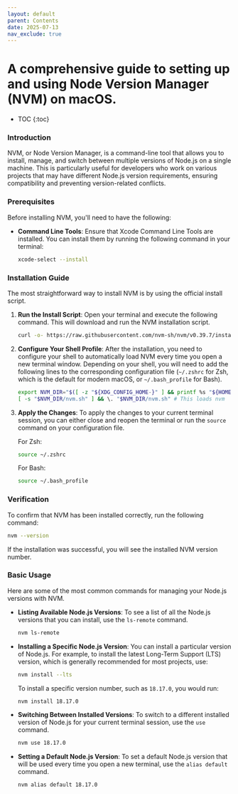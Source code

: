 ```yaml
---
layout: default
parent: Contents
date: 2025-07-13
nav_exclude: true
---
```


#  A comprehensive guide to setting up and using Node Version Manager (NVM) on macOS.
- TOC
{:toc}

### Introduction

NVM, or Node Version Manager, is a command-line tool that allows you to install, manage, and switch between multiple versions of Node.js on a single machine. This is particularly useful for developers who work on various projects that may have different Node.js version requirements, ensuring compatibility and preventing version-related conflicts.

### Prerequisites

Before installing NVM, you'll need to have the following:

* **Command Line Tools**: Ensure that Xcode Command Line Tools are installed. You can install them by running the following command in your terminal:
    ```bash
    xcode-select --install
    ```

### Installation Guide

The most straightforward way to install NVM is by using the official install script.

1.  **Run the Install Script**: Open your terminal and execute the following command. This will download and run the NVM installation script.

    ```bash
    curl -o- https://raw.githubusercontent.com/nvm-sh/nvm/v0.39.7/install.sh | bash
    ```

2.  **Configure Your Shell Profile**: After the installation, you need to configure your shell to automatically load NVM every time you open a new terminal window. Depending on your shell, you will need to add the following lines to the corresponding configuration file (`~/.zshrc` for Zsh, which is the default for modern macOS, or `~/.bash_profile` for Bash).

    ```bash
    export NVM_DIR="$([ -z "${XDG_CONFIG_HOME-}" ] && printf %s "${HOME}/.nvm" || printf %s "${XDG_CONFIG_HOME}/nvm")"
    [ -s "$NVM_DIR/nvm.sh" ] && \. "$NVM_DIR/nvm.sh" # This loads nvm
    ```

3.  **Apply the Changes**: To apply the changes to your current terminal session, you can either close and reopen the terminal or run the `source` command on your configuration file.

    For Zsh:
    ```bash
    source ~/.zshrc
    ```

    For Bash:
    ```bash
    source ~/.bash_profile
    ```

### Verification

To confirm that NVM has been installed correctly, run the following command:

```bash
nvm --version
```

If the installation was successful, you will see the installed NVM version number.

### Basic Usage

Here are some of the most common commands for managing your Node.js versions with NVM.

* **Listing Available Node.js Versions**: To see a list of all the Node.js versions that you can install, use the `ls-remote` command.

    ```bash
    nvm ls-remote
    ```

* **Installing a Specific Node.js Version**: You can install a particular version of Node.js. For example, to install the latest Long-Term Support (LTS) version, which is generally recommended for most projects, use:

    ```bash
    nvm install --lts
    ```

    To install a specific version number, such as `18.17.0`, you would run:

    ```bash
    nvm install 18.17.0
    ```

* **Switching Between Installed Versions**: To switch to a different installed version of Node.js for your current terminal session, use the `use` command.

    ```bash
    nvm use 18.17.0
    ```

* **Setting a Default Node.js Version**: To set a default Node.js version that will be used every time you open a new terminal, use the `alias default` command.

    ```bash
    nvm alias default 18.17.0
    ```